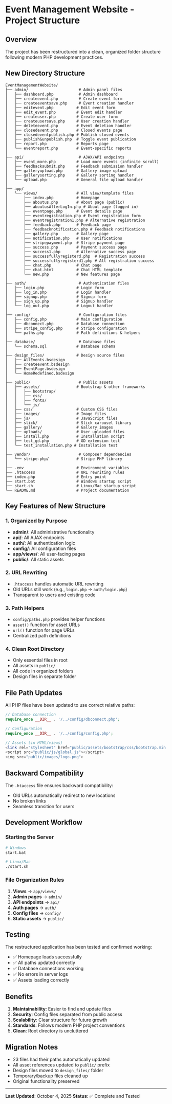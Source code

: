 # Event Management Website - Project Structure

## Overview
The project has been restructured into a clean, organized folder structure following modern PHP development practices.

## New Directory Structure

```
EventManagementWebsite/
├── admin/                      # Admin panel files
│   ├── dashboard.php           # Admin dashboard
│   ├── createevent.php         # Create event form
│   ├── createeventsave.php     # Event creation handler
│   ├── editevent.php          # Edit event form
│   ├── edit_event.php         # Event edit handler
│   ├── createuser.php         # Create user form
│   ├── createusersave.php     # User creation handler
│   ├── deleteevent.php        # Event deletion handler
│   ├── closedevent.php        # Closed events page
│   ├── closedeventpublish.php # Publish closed events
│   ├── publish&unpublish.php  # Toggle event publication
│   ├── report.php             # Reports page
│   └── eventreport.php        # Event-specific reports
│
├── api/                        # AJAX/API endpoints
│   ├── event_more.php         # Load more events (infinite scroll)
│   ├── feedbacksubmit.php     # Feedback submission handler
│   ├── galleryupload.php      # Gallery image upload
│   ├── gallerysorting.php     # Gallery sorting handler
│   └── upload.php             # General file upload handler
│
├── app/
│   └── views/                 # All view/template files
│       ├── index.php          # Homepage
│       ├── aboutus.php        # About page (public)
│       ├── aboutusAfterLogIn.php # About page (logged in)
│       ├── eventpage.php      # Event details page
│       ├── eventregistration.php # Event registration form
│       ├── eventregistration1.php # Alternative registration
│       ├── feedback.php       # Feedback page
│       ├── feedbacknotification.php # Feedback notifications
│       ├── gallery.php        # Gallery page
│       ├── notification.php   # User notifications
│       ├── stripepayment.php  # Stripe payment page
│       ├── success.php        # Payment success page
│       ├── success1.php       # Alternative success page
│       ├── successfullyregisterd.php  # Registration success
│       ├── successfullyregisterd1.php # Alt registration success
│       ├── chat.php           # Chat page
│       ├── chat.html          # Chat HTML template
│       └── new.php            # New features page
│
├── auth/                       # Authentication files
│   ├── login.php              # Login form
│   ├── log_in.php             # Login handler
│   ├── signup.php             # Signup form
│   ├── sign_up.php            # Signup handler
│   └── log_out.php            # Logout handler
│
├── config/                     # Configuration files
│   ├── config.php             # Main configuration
│   ├── dbconnect.php          # Database connection
│   ├── stripe_config.php      # Stripe configuration
│   └── paths.php              # Path definitions & helpers
│
├── database/                   # Database files
│   └── schema.sql             # Database schema
│
├── design_files/              # Design source files
│   ├── AllEvents.bsdesign
│   ├── createevent.bsdesign
│   ├── EventPage.bsdesign
│   └── HomeRedefined.bsdesign
│
├── public/                     # Public assets
│   ├── assets/                # Bootstrap & other frameworks
│   │   ├── bootstrap/
│   │   ├── css/
│   │   ├── fonts/
│   │   └── js/
│   ├── css/                   # Custom CSS files
│   ├── images/                # Image files
│   ├── js/                    # JavaScript files
│   ├── slick/                 # Slick carousel library
│   ├── gallery/               # Gallery images
│   ├── uploads/               # User uploaded files
│   ├── install.php            # Installation script
│   ├── test_gd.php            # GD extension test
│   └── test_installation.php # Installation test
│
├── vendor/                     # Composer dependencies
│   └── stripe-php/            # Stripe PHP library
│
├── .env                       # Environment variables
├── .htaccess                  # URL rewriting rules
├── index.php                  # Entry point
├── start.bat                  # Windows startup script
├── start.sh                   # Linux/Mac startup script
└── README.md                  # Project documentation
```

## Key Features of New Structure

### 1. **Organized by Purpose**
   - **admin/**: All administrative functionality
   - **api/**: All AJAX endpoints
   - **auth/**: All authentication logic
   - **config/**: All configuration files
   - **app/views/**: All user-facing pages
   - **public/**: All static assets

### 2. **URL Rewriting**
   - `.htaccess` handles automatic URL rewriting
   - Old URLs still work (e.g., `login.php` → `auth/login.php`)
   - Transparent to users and existing code

### 3. **Path Helpers**
   - `config/paths.php` provides helper functions
   - `asset()` function for asset URLs
   - `url()` function for page URLs
   - Centralized path definitions

### 4. **Clean Root Directory**
   - Only essential files in root
   - All assets in `public/`
   - All code in organized folders
   - Design files in separate folder

## File Path Updates

All PHP files have been updated to use correct relative paths:

```php
// Database connection
require_once __DIR__ . '/../config/dbconnect.php';

// Configuration
require_once __DIR__ . '/../config/config.php';

// Assets (in HTML/views)
<link rel="stylesheet" href="public/assets/bootstrap/css/bootstrap.min.css">
<script src="public/js/global.js"></script>
<img src="public/images/logo.png">
```

## Backward Compatibility

The `.htaccess` file ensures backward compatibility:
- Old URLs automatically redirect to new locations
- No broken links
- Seamless transition for users

## Development Workflow

### Starting the Server
```bash
# Windows
start.bat

# Linux/Mac
./start.sh
```

### File Organization Rules
1. **Views** → `app/views/`
2. **Admin pages** → `admin/`
3. **API endpoints** → `api/`
4. **Auth pages** → `auth/`
5. **Config files** → `config/`
6. **Static assets** → `public/`

## Testing

The restructured application has been tested and confirmed working:
- ✅ Homepage loads successfully
- ✅ All paths updated correctly
- ✅ Database connections working
- ✅ No errors in server logs
- ✅ Assets loading correctly

## Benefits

1. **Maintainability**: Easier to find and update files
2. **Security**: Config files separated from public access
3. **Scalability**: Clear structure for future growth
4. **Standards**: Follows modern PHP project conventions
5. **Clean**: Root directory is uncluttered

## Migration Notes

- 23 files had their paths automatically updated
- All asset references updated to `public/` prefix
- Design files moved to `design_files/` folder
- Temporary/backup files cleaned up
- Original functionality preserved

---

**Last Updated**: October 4, 2025
**Status**: ✅ Complete and Tested
